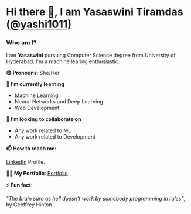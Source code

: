 # Hi there 👋, I am Yasaswini Tiramdas ([@yashi1011](https://yashi1011.github.io))</h1>

### Who am I?

I am **Yasaswini** pursuing Computer Science degree from University of Hyderabad. I'm a machine learing enthusiastic.

**😄 Pronouns**: She/Her

**📖 I’m currently learning**
- Machine Learning
- Neural Networks and Deep Learning
- Web Development

**👯 I’m looking to collaborate on**
- Any work related to ML
- Any work related to Development

**📫 How to reach me:**

[LinkedIn](https://www.linkedin.com/in/yasaswini-tiramdas-20727a18a/) Profile.

**👧🏻 My Portfolio**: [Portfolio](https://yashi1011.github.io)

**⚡ Fun fact:**

*"The brain sure as hell doesn't work by somebody programming in rules"*, by Geoffrey Hinton
